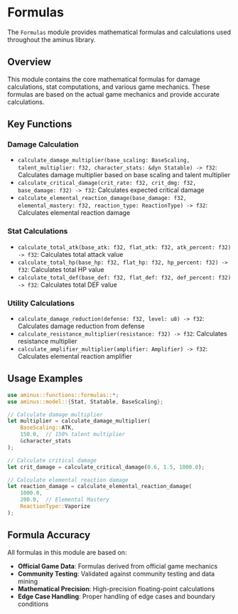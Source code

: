 # Formulas

The `Formulas` module provides mathematical formulas and calculations used throughout the aminus library.

## Overview

This module contains the core mathematical formulas for damage calculations, stat computations, and various game mechanics. These formulas are based on the actual game mechanics and provide accurate calculations.

## Key Functions

### Damage Calculation

- `calculate_damage_multiplier(base_scaling: BaseScaling, talent_multiplier: f32, character_stats: &dyn Statable) -> f32`: Calculates damage multiplier based on base scaling and talent multiplier
- `calculate_critical_damage(crit_rate: f32, crit_dmg: f32, base_damage: f32) -> f32`: Calculates expected critical damage
- `calculate_elemental_reaction_damage(base_damage: f32, elemental_mastery: f32, reaction_type: ReactionType) -> f32`: Calculates elemental reaction damage

### Stat Calculations

- `calculate_total_atk(base_atk: f32, flat_atk: f32, atk_percent: f32) -> f32`: Calculates total attack value
- `calculate_total_hp(base_hp: f32, flat_hp: f32, hp_percent: f32) -> f32`: Calculates total HP value
- `calculate_total_def(base_def: f32, flat_def: f32, def_percent: f32) -> f32`: Calculates total DEF value

### Utility Calculations

- `calculate_damage_reduction(defense: f32, level: u8) -> f32`: Calculates damage reduction from defense
- `calculate_resistance_multiplier(resistance: f32) -> f32`: Calculates resistance multiplier
- `calculate_amplifier_multiplier(amplifier: Amplifier) -> f32`: Calculates elemental reaction amplifier

## Usage Examples

```rust
use aminus::functions::formulas::*;
use aminus::model::{Stat, Statable, BaseScaling};

// Calculate damage multiplier
let multiplier = calculate_damage_multiplier(
    BaseScaling::ATK,
    150.0,  // 150% talent multiplier
    &character_stats
);

// Calculate critical damage
let crit_damage = calculate_critical_damage(0.6, 1.5, 1000.0);

// Calculate elemental reaction damage
let reaction_damage = calculate_elemental_reaction_damage(
    1000.0,
    200.0,  // Elemental Mastery
    ReactionType::Vaporize
);
```

## Formula Accuracy

All formulas in this module are based on:

- **Official Game Data**: Formulas derived from official game mechanics
- **Community Testing**: Validated against community testing and data mining
- **Mathematical Precision**: High-precision floating-point calculations
- **Edge Case Handling**: Proper handling of edge cases and boundary conditions 